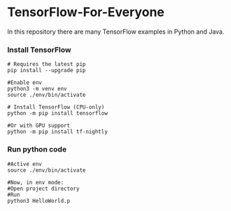 # TensorFlow-For-Everyone
In this repository there are many TensorFlow examples in Python and Java.

### Install TensorFlow 
```
# Requires the latest pip
pip install --upgrade pip

#Enable env
python3 -m venv env
source ./env/bin/activate

# Install TensorFlow (CPU-only)
python -m pip install tensorflow

#Or with GPU support
python -m pip install tf-nightly
```
### Run python code 
```
#Active env
source ./env/bin/activate

#Now, in env mode:
#Open project directory 
#Run
python3 HelloWorld.p
```
